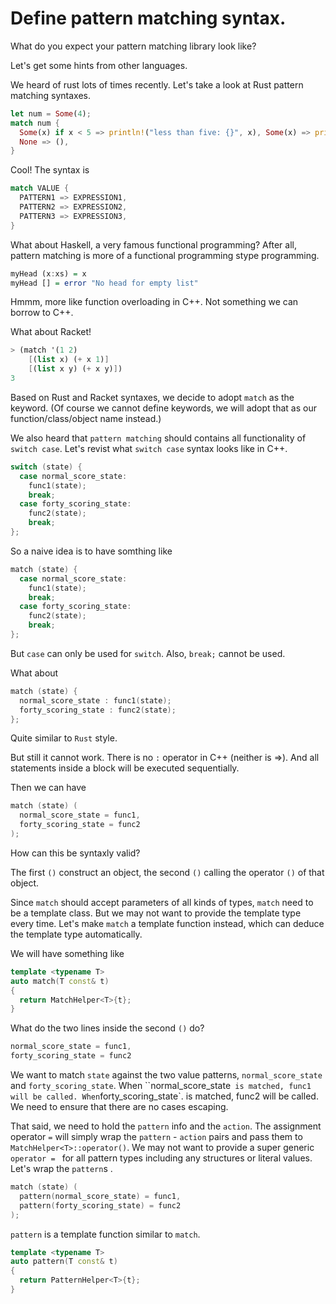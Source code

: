 # Define pattern matching syntax.

What do you expect your pattern matching library look like?

Let's get some hints from other languages.

We heard of rust lots of times recently. Let's take a look at Rust pattern matching syntaxes.

```rust
let num = Some(4);
match num {
  Some(x) if x < 5 => println!("less than five: {}", x), Some(x) => println!("{}", x),
  None => (),
}
```

Cool! The syntax is 

```rust
match VALUE {
  PATTERN1 => EXPRESSION1,
  PATTERN2 => EXPRESSION2,
  PATTERN3 => EXPRESSION3,
}
```

What about Haskell, a very famous functional programming? After all, pattern matching is more of a functional programming stype programming.

```haskell
myHead (x:xs) = x
myHead [] = error "No head for empty list"
```

Hmmm, more like function overloading in C++. Not something we can borrow to C++.

What about Racket!

```scheme
> (match '(1 2)
    [(list x) (+ x 1)]
    [(list x y) (+ x y)])
3
```

Based on Rust and Racket syntaxes, we decide to adopt `match` as the keyword. (Of course we cannot define keywords, we will adopt that as our function/class/object name instead.)

We also heard that `pattern matching` should contains all functionality of `switch case`. Let's revist what `switch case` syntax looks like in C++.

```C++
switch (state) {
  case normal_score_state:
    func1(state);
    break;
  case forty_scoring_state:
    func2(state);
    break;
};
```

So a naive idea is to have somthing like 

```C++
match (state) {
  case normal_score_state:
    func1(state);
    break;
  case forty_scoring_state:
    func2(state);
    break;
};
```

But `case` can only be used for `switch`. Also, `break;` cannot be used.

What about

```C++
match (state) {
  normal_score_state : func1(state);
  forty_scoring_state : func2(state);
};
```

Quite similar to `Rust` style.

But still it cannot work. There is no `:` operator in C++ (neither is =>). And all statements inside a block will be executed sequentially. 

Then we can have

```C++
match (state) (
  normal_score_state = func1,
  forty_scoring_state = func2
);
```

How can this be syntaxly valid?

The first `()` construct an object, the second `()` calling the operator `()` of that object.

Since `match` should accept parameters of all kinds of types, `match` need to be a template class. But we may not want to provide the template type every time. Let's make `match` a template function instead, which can deduce the template type automatically. 

We will have something like 

```C++
template <typename T>
auto match(T const& t)
{
  return MatchHelper<T>{t};
}
```

What do the two lines inside the second `()` do?

```C++
normal_score_state = func1,
forty_scoring_state = func2
```

We want to match `state` against the two value patterns, `normal_score_state` and `forty_scoring_state`. When ``normal_score_state` is matched, func1 will be called. When`forty_scoring_state`. is matched, func2 will be called. We need to ensure that there are no cases escaping. 

That said, we need to hold the `pattern` info and the `action`. The assignment operator `=` will simply wrap the `pattern` - `action` pairs and pass them to `MatchHelper<T>::operator()`. We may not want to provide a super generic `operator = ` for all pattern types including any structures or literal values. Let's wrap the `pattern`s .

```C++
match (state) (
  pattern(normal_score_state) = func1,
  pattern(forty_scoring_state) = func2
);
```

`pattern` is a template function similar to `match`.

```C++
template <typename T>
auto pattern(T const& t)
{
  return PatternHelper<T>{t};
}
```



